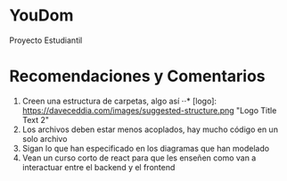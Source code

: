# YouDom
Proyecto Estudiantil 

# Recomendaciones y Comentarios
1. Creen una estructura de carpetas, algo así
⋅⋅* [logo]: https://daveceddia.com/images/suggested-structure.png "Logo Title Text 2"
2. Los archivos deben estar menos acoplados, hay mucho código en un solo archivo
3. Sigan lo que han especificado en los diagramas que han modelado
4. Vean un curso corto de react para que les enseñen como van a interactuar entre el backend y el frontend
